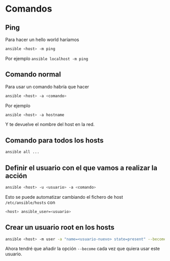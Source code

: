 # Comandos

## Ping

Para hacer un hello world haríamos

```bash
ansible <host> -m ping
```

Por ejemplo `ansible localhost -m ping`

## Comando normal

Para usar un comando habría que hacer

```bash
ansible <host> -a <comando>
```

Por ejemplo

```bash
ansible <host> -a hostname
```

Y te devuelve el nombre del host en la red.

## Comando para todos los hosts

```bash
ansible all ...
```

## Definir el usuario con el que vamos a realizar la acción

```bash
ansible <host> -u <usuario> -a <comando>
```

Esto se puede automatizar cambiando el fichero de host `/etc/ansible/hosts` con

```bash
<host> ansible_user=<usuario>
```

## Crear un usuario root en los hosts

```bash
ansible <host> -m user -a "name=<usuario-nuevo> state=present" --become
```

Ahora tendré que añadir la opción `--become` cada vez que quiera usar este usuario.
